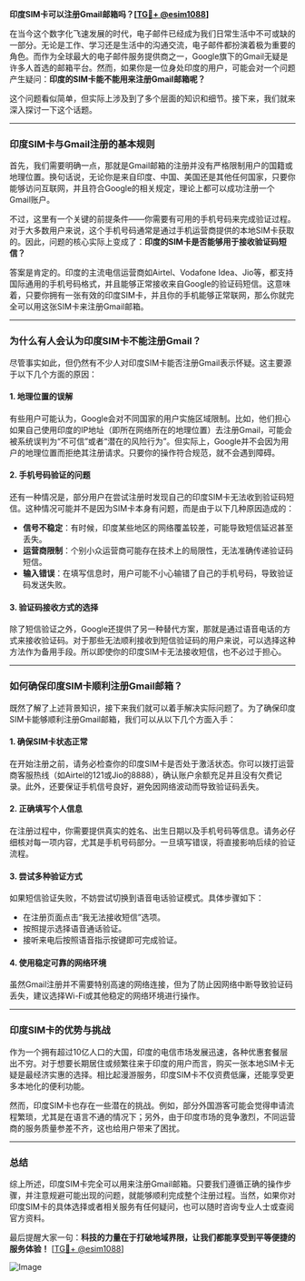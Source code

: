 **印度SIM卡可以注册Gmail邮箱吗？[[TG💪+ @esim1088](https://t.me/s/esim1088)]**

在当今这个数字化飞速发展的时代，电子邮件已经成为我们日常生活中不可或缺的一部分。无论是工作、学习还是生活中的沟通交流，电子邮件都扮演着极为重要的角色。而作为全球最大的电子邮件服务提供商之一，Google旗下的Gmail无疑是许多人首选的邮箱平台。然而，如果你是一位身处印度的用户，可能会对一个问题产生疑问：**印度的SIM卡能不能用来注册Gmail邮箱呢？**

这个问题看似简单，但实际上涉及到了多个层面的知识和细节。接下来，我们就来深入探讨一下这个话题。

---

### **印度SIM卡与Gmail注册的基本规则**

首先，我们需要明确一点，那就是Gmail邮箱的注册并没有严格限制用户的国籍或地理位置。换句话说，无论你是来自印度、中国、美国还是其他任何国家，只要你能够访问互联网，并且符合Google的相关规定，理论上都可以成功注册一个Gmail账户。

不过，这里有一个关键的前提条件——你需要有可用的手机号码来完成验证过程。对于大多数用户来说，这个手机号码通常是通过手机运营商提供的本地SIM卡获取的。因此，问题的核心实际上变成了：**印度的SIM卡是否能够用于接收验证码短信？**

答案是肯定的。印度的主流电信运营商如Airtel、Vodafone Idea、Jio等，都支持国际通用的手机号码格式，并且能够正常接收来自Google的验证码短信。这意味着，只要你拥有一张有效的印度SIM卡，并且你的手机能够正常联网，那么你就完全可以用这张SIM卡来注册Gmail邮箱。

---

### **为什么有人会认为印度SIM卡不能注册Gmail？**

尽管事实如此，但仍然有不少人对印度SIM卡能否注册Gmail表示怀疑。这主要源于以下几个方面的原因：

#### **1. 地理位置的误解**
有些用户可能认为，Google会对不同国家的用户实施区域限制。比如，他们担心如果自己使用印度的IP地址（即所在网络所在的地理位置）去注册Gmail，可能会被系统误判为“不可信”或者“潜在的风险行为”。但实际上，Google并不会因为用户的地理位置而拒绝其注册请求。只要你的操作符合规范，就不会遇到障碍。

#### **2. 手机号码验证的问题**
还有一种情况是，部分用户在尝试注册时发现自己的印度SIM卡无法收到验证码短信。这种情况可能并不是因为SIM卡本身有问题，而是由于以下几种原因造成的：
- **信号不稳定**：有时候，印度某些地区的网络覆盖较差，可能导致短信延迟甚至丢失。
- **运营商限制**：个别小众运营商可能存在技术上的局限性，无法准确传递验证码短信。
- **输入错误**：在填写信息时，用户可能不小心输错了自己的手机号码，导致验证码发送失败。

#### **3. 验证码接收方式的选择**
除了短信验证之外，Google还提供了另一种替代方案，那就是通过语音电话的方式来接收验证码。对于那些无法顺利接收到短信验证码的用户来说，可以选择这种方法作为备用手段。所以即使你的印度SIM卡无法接收短信，也不必过于担心。

---

### **如何确保印度SIM卡顺利注册Gmail邮箱？**

既然了解了上述背景知识，接下来我们就可以着手解决实际问题了。为了确保印度SIM卡能够顺利注册Gmail邮箱，我们可以从以下几个方面入手：

#### **1. 确保SIM卡状态正常**
在开始注册之前，请务必检查你的印度SIM卡是否处于激活状态。你可以拨打运营商客服热线（如Airtel的121或Jio的8888），确认账户余额充足并且没有欠费记录。此外，还要保证手机信号良好，避免因网络波动而导致验证码丢失。

#### **2. 正确填写个人信息**
在注册过程中，你需要提供真实的姓名、出生日期以及手机号码等信息。请务必仔细核对每一项内容，尤其是手机号码部分。一旦填写错误，将直接影响后续的验证流程。

#### **3. 尝试多种验证方式**
如果短信验证失败，不妨尝试切换到语音电话验证模式。具体步骤如下：
- 在注册页面点击“我无法接收短信”选项。
- 按照提示选择语音通话验证。
- 接听来电后按照语音指示按键即可完成验证。

#### **4. 使用稳定可靠的网络环境**
虽然Gmail注册并不需要特别高速的网络连接，但为了防止因网络中断导致验证码丢失，建议选择Wi-Fi或其他稳定的网络环境进行操作。

---

### **印度SIM卡的优势与挑战**

作为一个拥有超过10亿人口的大国，印度的电信市场发展迅速，各种优惠套餐层出不穷。对于想要长期居住或频繁往来于印度的用户而言，购买一张本地SIM卡无疑是最经济实惠的选择。相比起漫游服务，印度SIM卡不仅资费低廉，还能享受更多本地化的便利功能。

然而，印度SIM卡也存在一些潜在的挑战。例如，部分外国游客可能会觉得申请流程繁琐，尤其是在语言不通的情况下；另外，由于印度市场的竞争激烈，不同运营商的服务质量参差不齐，这也给用户带来了困扰。

---

### **总结**

综上所述，印度SIM卡完全可以用来注册Gmail邮箱。只要我们遵循正确的操作步骤，并注意规避可能出现的问题，就能够顺利完成整个注册过程。当然，如果你对印度SIM卡的具体选择或者相关服务有任何疑问，也可以随时咨询专业人士或查阅官方资料。

最后提醒大家一句：**科技的力量在于打破地域界限，让我们都能享受到平等便捷的服务体验！** [[TG💪+ @esim1088](https://t.me/s/esim1088)] 

![Image](https://i.postimg.cc/4NQfJmqS/Snipaste-2025-05-13-00-14-12.png)